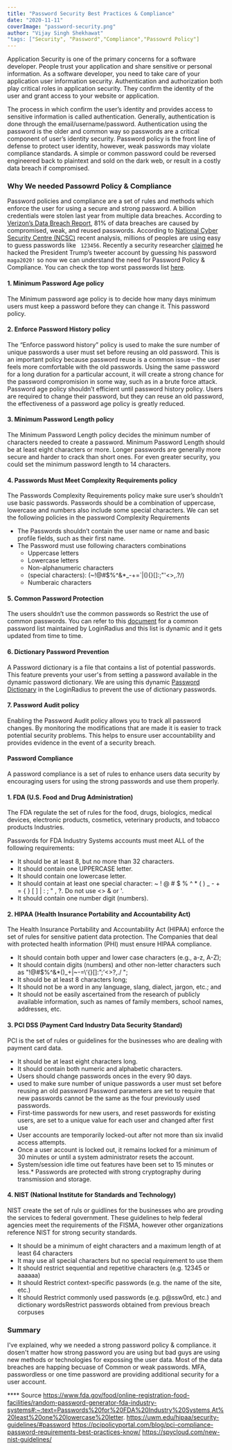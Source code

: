```yaml
---
title: "Password Security Best Practices & Compliance"
date: "2020-11-11"
coverImage: "password-security.png"
author: "Vijay Singh Shekhawat"
"tags: ["Security", "Password","Compliance","Passowrd Policy"]
---
```


Application Security is one of the primary concerns for a software developer. People trust your application and share sensitive or personal information. As a software developer, you need to take care of your application user information security. Authentication and authorization both play critical roles in application security. They confirm the identity of the user and grant access to your website or application.

The process in which confirm the user’s identity and provides access to sensitive information is called authentication. Generally, authentication is done through the email/username/password. Authentication using the password is the older and common way so passwords are a critical component of user’s identity security. Password policy is the front line of defense to protect user identity, however, weak passwords may violate compliance standards. A simple or common password could be reversed engineered back to plaintext and sold on the dark web, or result in a costly data breach if compromised.

### Why We needed Passowrd Policy & Compliance 
Password policies and compliance are a set of rules and methods which enforce the user for using a secure and strong password. A billion credentials were stolen last year from multiple data breaches. According to [Verizon’s Data Breach Report](https://enterprise.verizon.com/resources/reports/2017_dbir.pdf), 81% of data breaches are caused by compromised, weak, and reused passwords. According to [National Cyber Security Centre (NCSC)](https://www.bbc.com/news/technology-47974583) recent analysis, millions of peoples are using easy to guess passwords like ` 123456`. Recently a security researcher [claimed](https://techcrunch.com/2020/10/22/dutch-hacker-trump-twitter-account-password/) he hacked the President Trump’s tweeter account by guessing his password ` maga2020!` so now we can understand the need for Password Policy & Compliance. You can check the top worst passwords list [here](loginradius.com/blog/2019/12/worst-passwords-list-2019/).


#### 1. Minimum Password Age policy
The Minimum password age policy is to decide how many days minimum users must keep a password before they can change it. This password policy.

#### 2. Enforce Password History policy

The “Enforce password history” policy is used to make the sure number of unique passwords a user must set before reusing an old password. This is an important policy because password reuse is a common issue – the user feels more comfortable with the old passwords. Using the same password for a long duration for a particular account, it will create a strong chance for the password compromision in some way, such as in a brute force attack. Password age policy shouldn’t efficient until password history policy. Users are required to change their password, but they can reuse an old password, the effectiveness of a password age policy is greatly reduced.

#### 3. Minimum Password Length policy

The Minimum Password Length policy decides the minimum number of characters needed to create a password. Minimum Password Length should be at least eight characters or more. Longer passwords are generally more secure and harder to crack than short ones. For even greater security, you could set the minimum password length to 14 characters.

#### 4. Passwords Must Meet Complexity Requirements policy

The Passwords Complexity Requirements policy make sure user’s shouldn’t use basic passwords. Passwords should be a combination of uppercase, lowercase and numbers also include some special characters. We can set the following policies in the password Complexity Requirements

* The Passwords shouldn’t contain the user name or name and basic profile fields, such as their first name.
* The Password must use following characters combinations 
  - Uppercase letters 
  - Lowercase letters 
  - Non-alphanumeric characters 
  - (special characters): (~!@#$%^&*_-+=`|\(){}[]:;"'<>,.?/) 
  - Numberaic characters

#### 5. Common Password Protection
The users shouldn’t use the common passwords so Restrict the use of common passwords. You can refer to this [document](https://www.loginradius.com/docs/authentication/concepts/common-password/) for a common password list maintained by LoginRadius and this list is dynamic and it gets updated from time to time.

#### 6. Dictionary Password Prevention
A Password dictionary is a file that contains a list of potential passwords. This feature prevents your user's from setting a password available in the dynamic password dictionary. We are using this dynamic [Password Dictionary](https://raw.githubusercontent.com/danielmiessler/SecLists/master/Passwords/Common-Credentials/10-million-password-list-top-1000000.txt) in the LoginRadius to prevent the use of dictionary passwords.

#### 7. Password Audit policy

Enabling the Password Audit policy allows you to track all password changes. By monitoring the modifications that are made it is easier to track potential security problems. This helps to ensure user accountability and provides evidence in the event of a security breach.


#### Password Compliance
A password compliance is a set of rules to enhance users data security by encouraging users for using the strong passwords and use them properly.

#### 1. FDA (U.S. Food and Drug Administration)

The FDA regulate the set of rules for the food, drugs, biologics, medical devices, electronic products, cosmetics, veterinary products, and tobacco products Industries.

Passwords for FDA Industry Systems accounts must meet ALL of the following requirements:

* It should be at least 8, but no more than 32 characters.
* It should contain one UPPERCASE letter.
* It should contain one lowercase letter.
* It should contain at least one special character: ~ ! @ # $ % ^ * ( ) _ - + = { } [ ] | : ; " , ?. Do not use <> & or '.
* It should contain one number digit (numbers).

#### 2. HIPAA (Health Insurance Portability and Accountability Act)

The Health Insurance Portability and Accountability Act (HIPAA) enforce the set of rules for sensitive patient data protection. The Companies that deal with protected health information (PHI) must ensure HIPAA compliance.

* It should contain both upper and lower case characters (e.g., a-z, A-Z);
* It should contain digits (numbers) and other non-letter characters such as "!@#$%^&*()_+|~-=\‘{}[]:”;’<>?,./ ";
* It should be at least 8 characters long;
* It should not be a word in any language, slang, dialect, jargon, etc.; and
* It should not be easily ascertained from the research of publicly available information, such as names of family members, school names, addresses, etc.

#### 3. PCI DSS (Payment Card Industry Data Security Standard)

PCI is the set of rules or guidelines for the businesses who are dealing with payment card data.

* It should be at least eight characters long.
* It should contain both numeric and alphabetic characters.
* Users should change passwords onces in the every 90 days.
* used to make sure number of unique passwords a user must set before reusing an old password Password parameters are set to require that new passwords cannot be the same as the four previously used passwords.
* First-time passwords for new users, and reset passwords for existing users, are set to a unique value for each user and changed after first use
* User accounts are temporarily locked-out after not more than six invalid access attempts.
* Once a user account is locked out, it remains locked for a minimum of 30 minutes or until a system administrator resets the account.
* System/session idle time out features have been set to 15 minutes or less.* Passwords are protected with strong cryptography during transmission and storage.

#### 4. NIST (National Institute for Standards and Technology)
NIST create the set of ruls or guidlines for the businesses who are provding the services to federal government. These guidelines to help federal agencies meet the requirements of the FISMA, however other organizations reference NIST for strong security standards. 

* It should be a minimum of eight characters and a maximum length of at least 64 characters 
* It may use all special characters but no special requirement to use them
* It should restrict sequential and repetitive characters (e.g. 12345 or aaaaaa)
* It should Restrict context-specific passwords (e.g. the name of the site, etc.)
* It should Restrict commonly used passwords (e.g. p@ssw0rd, etc.) and dictionary wordsRestrict passwords obtained from previous breach corpuses


### Summary
I’ve explained, why we needed a strong password policy & compliance. it dosen't matter how strong password you are using but bad guys are using new methods or technologies for expossing the user data.
Most of the data breaches are happing becuase of Common or weak passwords. MFA, passwordless or one time password are providing additional security for a user account.  

**** Source
https://www.fda.gov/food/online-registration-food-facilities/random-password-generator-fda-industry-systems#:~:text=Passwords%20for%20FDA%20Industry%20Systems,At%20least%20one%20lowercase%20letter.
https://uwm.edu/hipaa/security-guidelines/#password
https://pcipolicyportal.com/blog/pci-compliance-password-requirements-best-practices-know/
https://spycloud.com/new-nist-guidelines/